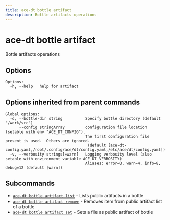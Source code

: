 ```yaml
---
title: ace-dt bottle artifact
description: Bottle artifacts operations
---
```


<!--
This documentation is auto generated by a script.
Please do not edit this file directly.
-->

<!-- markdownlint-disable-next-line single-title -->
# ace-dt bottle artifact

Bottle artifacts operations

## Options

```plaintext
Options:
  -h, --help   help for artifact
```

## Options inherited from parent commands

```plaintext
Global options:
  -d, --bottle-dir string          Specify bottle directory (default "/work/src")
      --config stringArray         configuration file location (setable with env "ACE_DT_CONFIG").
                                   The first configuration file present is used.  Others are ignored.
                                    (default [ace-dt-config.yaml,/root/.config/ace/dt/config.yaml,/etc/ace/dt/config.yaml])
  -v, --verbosity strings[=warn]   Logging verbosity level (also setable with environment variable ACE_DT_VERBOSITY)
                                   Aliases: error=0, warn=4, info=8, debug=12 (default [warn])
```

## Subcommands

- [`ace-dt bottle artifact list`](list.md) - Lists public artifacts in a bottle
- [`ace-dt bottle artifact remove`](remove.md) - Removes item from public artifact list of a bottle
- [`ace-dt bottle artifact set`](set.md) - Sets a file as public artifact of bottle
